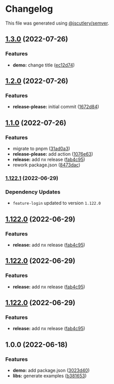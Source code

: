 # Changelog

This file was generated using [@jscutlery/semver](https://github.com/jscutlery/semver).

## [1.3.0](https://github.com/daton89/nx-release-please/compare/demo-v1.2.0...demo-v1.3.0) (2022-07-26)


### Features

* **demo:** change title ([ec12d74](https://github.com/daton89/nx-release-please/commit/ec12d746562e5759e1d1badc351303bca8ac2658))

## [1.2.0](https://github.com/daton89/nx-release-please/compare/demo-v1.1.0...demo-v1.2.0) (2022-07-26)


### Features

* **release-please:** initial commit ([1672d84](https://github.com/daton89/nx-release-please/commit/1672d84ecbf30d958f0161b0263c8ff40f66efd6))

## [1.1.0](https://github.com/daton89/nx-release-please/compare/demo-v1.0.0...demo-v1.1.0) (2022-07-26)


### Features

* migrate to pnpm ([31ad0a3](https://github.com/daton89/nx-release-please/commit/31ad0a33339f764b03e324b71d019d7ec6c0b23f))
* **release-please:** add action ([1076e63](https://github.com/daton89/nx-release-please/commit/1076e63321002e6b6ff8f603cc46ee34f5464050))
* **release:** add nx release ([fab4c95](https://github.com/daton89/nx-release-please/commit/fab4c95e82efb7b60f8f431abdd4f9b156212af1))
* rework package.json ([8473dac](https://github.com/daton89/nx-release-please/commit/8473dac7d13abe2c18f08732cb85e95fe345f13f))

### [1.122.1](https://github.com/daton89/nx-release-please/compare/demo-1.122.0...demo-1.122.1) (2022-06-29)

### Dependency Updates

* `feature-login` updated to version `1.122.0`
## [1.122.0](https://github.com/daton89/nx-release-please/compare/demo-v1.121.0...demo-1.122.0) (2022-06-29)


### Features

* **release:** add nx release ([fab4c95](https://github.com/daton89/nx-release-please/commit/fab4c95e82efb7b60f8f431abdd4f9b156212af1))

## [1.122.0](https://github.com/daton89/nx-release-please/compare/demo-v1.121.0...demo-1.122.0) (2022-06-29)


### Features

* **release:** add nx release ([fab4c95](https://github.com/daton89/nx-release-please/commit/fab4c95e82efb7b60f8f431abdd4f9b156212af1))

## [1.122.0](https://github.com/daton89/nx-release-please/compare/demo-v1.121.0...demo-1.122.0) (2022-06-29)


### Features

* **release:** add nx release ([fab4c95](https://github.com/daton89/nx-release-please/commit/fab4c95e82efb7b60f8f431abdd4f9b156212af1))

## 1.0.0 (2022-06-18)


### Features

* **demo:** add package.json ([3023d40](https://github.com/daton89/nx-release-please/commit/3023d40f8edfb8a4a1e21c6eafea8fdf2a4a45fc))
* **libs:** generate examples ([b381653](https://github.com/daton89/nx-release-please/commit/b381653d9ae1fc80d508fb26a77fdb209cd69d6a))
